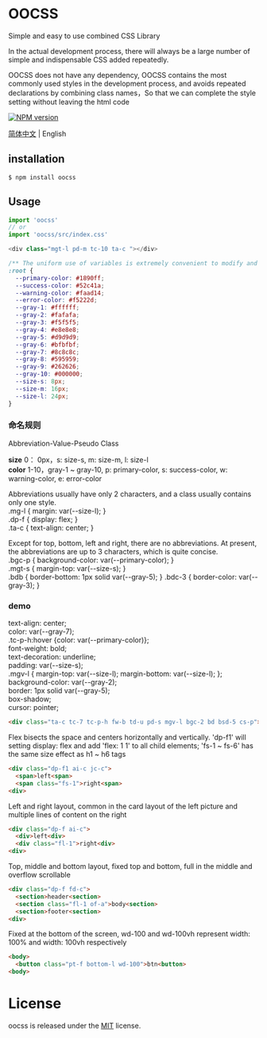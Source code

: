 # OOCSS

Simple and easy to use combined CSS Library

In the actual development process, there will always be a large number of simple and indispensable CSS added repeatedly.

OOCSS does not have any dependency, OOCSS contains the most commonly used styles in the development process, and avoids repeated declarations by combining class names，So that we can complete the style setting without leaving the html code


[![NPM version][npm-image]][npm-url]

[npm-image]: https://img.shields.io/badge/npm-v0.0.9-blue.svg
[npm-url]: https://www.npmjs.com/package/oocss

[简体中文](./README.md) | English

## installation

```
$ npm install oocss
```

## Usage

```javascript
import 'oocss'
// or 
import 'oocss/src/index.css'

<div class="mgt-l pd-m tc-10 ta-c "></div>
```

```css
/** The uniform use of variables is extremely convenient to modify and maintaining consistency */
:root {
  --primary-color: #1890ff;
  --success-color: #52c41a;
  --warning-color: #faad14;
  --error-color: #f5222d;
  --gray-1: #ffffff;
  --gray-2: #fafafa;
  --gray-3: #f5f5f5;
  --gray-4: #e8e8e8;
  --gray-5: #d9d9d9;
  --gray-6: #bfbfbf;
  --gray-7: #8c8c8c;
  --gray-8: #595959;
  --gray-9: #262626;
  --gray-10: #000000;
  --size-s: 8px;
  --size-m: 16px;
  --size-l: 24px;
}
```

### 命名规则

Abbreviation-Value-Pseudo Class  

__size__ 0： 0px，s: size-s, m: size-m, l: size-l  
__color__ 1-10，gray-1 ~ gray-10, p: primary-color, s: success-color, w: warning-color, e: error-color  

Abbreviations usually have only 2 characters, and a class usually contains only one style.  
.mg-l { margin: var(--size-l); }  
.dp-f { display: flex; }  
.ta-c { text-align: center; }

Except for top, bottom, left and right, there are no abbreviations. At present, the abbreviations are up to 3 characters, which is quite concise.  
.bgc-p { background-color: var(--primary-color); }  
.mgt-s { margin-top: var(--size-s); }  
.bdb { border-bottom: 1px solid var(--gray-5); }
.bdc-3 { border-color: var(--gray-3); }  

### demo
text-align: center;  
color: var(--gray-7);  
.tc-p-h:hover {color: var(--primary-color)};  
font-weight: bold;  
text-decoration: underline;  
padding: var(--size-s);  
.mgv-l { margin-top: var(--size-l);  margin-bottom: var(--size-l); };  
background-color: var(--gray-2);  
border: 1px solid var(--gray-5);  
box-shadow;  
cursor: pointer;
``` html
<div class="ta-c tc-7 tc-p-h fw-b td-u pd-s mgv-l bgc-2 bd bsd-5 cs-p">Hello oocss<div>
```
Flex bisects the space and centers horizontally and vertically. 'dp-f1' will setting display: flex and add 'flex: 1 1' to all child elements; 'fs-1 ~ fs-6' has the same size effect as h1 ~ h6 tags
``` html
<div class="dp-f1 ai-c jc-c">
  <span>left<span>
  <span class="fs-1">right<span>
<div>
```
Left and right layout, common in the card layout of the left picture and multiple lines of content on the right
``` html
<div class="dp-f ai-c">
  <div>left<div>
  <div class="fl-1">right<div>
<div>
```
Top, middle and bottom layout, fixed top and bottom, full in the middle and overflow scrollable
``` html
<div class="dp-f fd-c">
  <section>header<section>
  <section class="fl-1 of-a">body<section>
  <section>footer<section>
<div>
```
Fixed at the bottom of the screen, wd-100 and wd-100vh represent width: 100% and width: 100vh respectively
``` html
<body>
  <button class="pt-f bottom-l wd-100">btn<button>
<body>
```
# License

oocss is released under the [MIT](https://github.com/kunoky/oocss/blob/master/LICENSE) license.